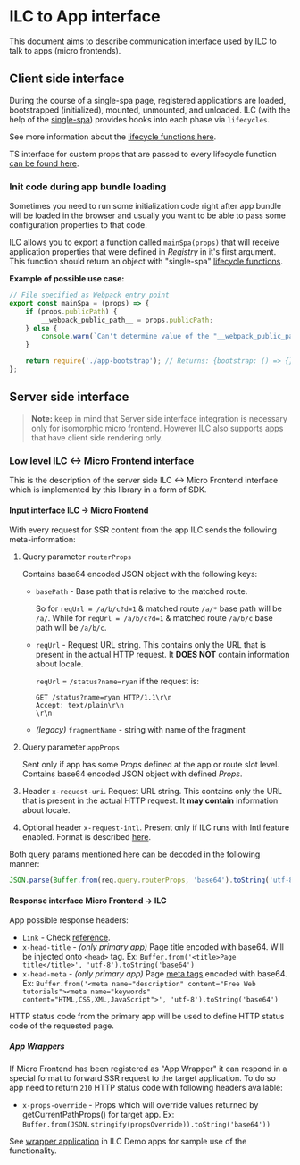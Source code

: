 # ILC to App interface

This document aims to describe communication interface used by ILC
to talk to apps (micro frontends).

## Client side interface

During the course of a single-spa page, registered applications are loaded, bootstrapped (initialized), mounted, unmounted, and unloaded.
ILC (with the help of the [single-spa](https://single-spa.js.org/)) provides hooks into each phase via `lifecycles`.

See more information about the [lifecycle functions here](https://single-spa.js.org/docs/building-applications/#lifecyle-props).

TS interface for custom props that are passed to every lifecycle function 
[can be found here](https://namecheap.github.io/ilc-sdk/interfaces/app.applifecyclefnprops.html).



### Init code during app bundle loading

Sometimes you need to run some initialization code right after app bundle will be loaded in the browser and usually you
want to be able to pass some configuration properties to that code.

ILC allows you to export a function called `mainSpa(props)` that will receive application properties that were defined in
_Registry_ in it's first argument.
This function should return an object with "single-spa" [lifecycle functions](https://single-spa.js.org/docs/building-applications/#lifecyle-props).

**Example of possible use case:**
```javascript
// File specified as Webpack entry point
export const mainSpa = (props) => {
	if (props.publicPath) {
		__webpack_public_path__ = props.publicPath;
	} else {
		console.warn(`Can't determine value of the "__webpack_public_path__", falling back to default one...`);
	}

	return require('./app-bootstrap'); // Returns: {bootstrap: () => {}, mount: () => {}, unmount: () => {}}
};
```

## Server side interface

> **Note:** keep in mind that Server side interface integration is necessary only for isomorphic micro frontend. However
ILC also supports apps that have client side rendering only.

### Low level ILC <-> Micro Frontend interface

This is the description of the server side ILC <-> Micro Frontend interface which is implemented by this library in a form
of SDK.

#### Input interface ILC -> Micro Frontend
With every request for SSR content from the app ILC sends the following meta-information:
1. Query parameter `routerProps`

   Contains base64 encoded JSON object with the following keys:
    * `basePath` - Base path that is relative to the matched route.

      So for `reqUrl = /a/b/c?d=1` & matched route `/a/*` base path will be `/a/`.
      While for `reqUrl = /a/b/c?d=1` & matched route `/a/b/c` base path will be `/a/b/c`.
    * `reqUrl` - Request URL string. This contains only the URL that is present in the actual HTTP request. It **DOES NOT** contain information about locale.

      `reqUrl` = `/status?name=ryan` if the request is:
        ```
        GET /status?name=ryan HTTP/1.1\r\n
        Accept: text/plain\r\n
        \r\n
        ```
    * _(legacy)_ `fragmentName` - string with name of the fragment
1. Query parameter `appProps`

   Sent only if app has some _Props_ defined at the app or route slot level.
   Contains base64 encoded JSON object with defined _Props_.

1. Header `x-request-uri`. Request URL string. This contains only the URL that is present in the actual HTTP request. It **may contain** information about locale.

1. Optional header `x-request-intl`. Present only if ILC runs with Intl feature enabled. Format is described [here](src/server/IlcProtocol.ts).

Both query params mentioned here can be decoded in the following manner:
```javascript
JSON.parse(Buffer.from(req.query.routerProps, 'base64').toString('utf-8'))
```

#### Response interface Micro Frontend -> ILC

App possible response headers:

* `Link` - Check [reference](https://developer.mozilla.org/en-US/docs/Web/HTTP/Headers/Link).
* `x-head-title` - _(only primary app)_ Page title encoded with base64. Will be injected onto `<head>` tag.
  Ex: `Buffer.from('<title>Page title</title>', 'utf-8').toString('base64')`
* `x-head-meta` - _(only primary app)_ Page [meta tags](https://www.w3schools.com/tags/tag_meta.asp) encoded with base64.
  Ex: `Buffer.from('<meta name="description" content="Free Web tutorials"><meta name="keywords" content="HTML,CSS,XML,JavaScript">', 'utf-8').toString('base64')`

HTTP status code from the primary app will be used to define HTTP status code of the requested page.

##### App Wrappers

If Micro Frontend has been registered as "App Wrapper" it can respond in a special format to forward SSR request to the target
application. To do so app need to return `210` HTTP status code with following headers available:

* `x-props-override` - Props which will override values returned by getCurrentPathProps() for target app.
  Ex: `Buffer.from(JSON.stringify(propsOverride)).toString('base64'))`

See [wrapper application](https://github.com/namecheap/ilc-demo-apps/tree/master/apps/wrapper) in ILC Demo apps for
sample use of the functionality.